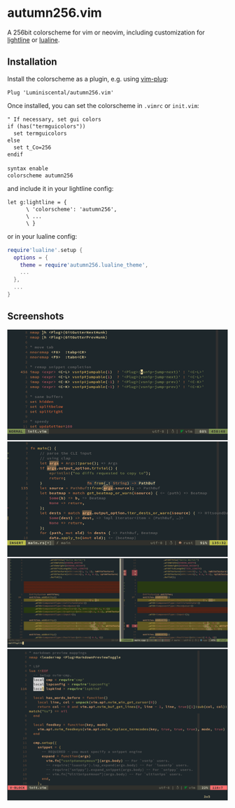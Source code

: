 # autumn256.vim

A 256bit colorscheme for vim or neovim, including customization for
[lightline](https://github.com/itchyny/lightline.vim) or [lualine](https://github.com/nvim-lualine/lualine.nvim).

## Installation

Install the colorscheme as a plugin, e.g. using [vim-plug](https://github.com/junegunn/vim-plug):
```viml
Plug 'Luminiscental/autumn256.vim'
```

Once installed, you can set the colorscheme in `.vimrc` or `init.vim`:
```viml
" If necessary, set gui colors
if (has("termguicolors"))
  set termguicolors
else
  set t_Co=256
endif

syntax enable
colorscheme autumn256
```

and include it in your lightline config:
```viml
let g:lightline = {
      \ 'colorscheme': 'autumn256',
      \ ...
      \ }
```

or in your lualine config:
```lua
require'lualine'.setup {
  options = {
    theme = require'autumn256.lualine_theme',
    ...
  },
  ...
}
```

## Screenshots

![Example screenshot (viml)](https://github.com/Luminiscental/autumn256.vim/raw/main/screenshots/vim.png?raw=true)
![Example screenshot (rust)](https://github.com/Luminiscental/autumn256.vim/raw/main/screenshots/rust.png?raw=true)
![Example screenshot (vimdiff)](https://github.com/Luminiscental/autumn256.vim/raw/main/screenshots/vimdiff.png?raw=true)
![Example screenshot (viml/lua)](https://github.com/Luminiscental/autumn256.vim/raw/main/screenshots/lua.png?raw=true)
